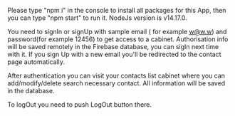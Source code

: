 Please type "npm i" in the console to install all packages for this App, then you
can type "npm start" to run it. NodeJs version is v14.17.0.

You need to signIn or signUp with sample email ( for example w@w.w) and password(for example 12456) to get access to a cabinet.
Authorisation info will be saved remotely in the Firebase database, you can sigIn next time with it.
If you sign Up with a new email you'll be redirected to the contact page automatically.

After authentication you can visit your contacts list cabinet where you can add/modify/delete search necessary contact.
All information will be saved in the database.

To logOut you need to push LogOut button there.